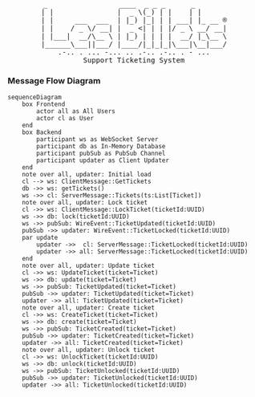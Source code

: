 <pre style="text-align: center">
_                 ____  _ _ _      _       
| |               |  _ \(_) | |    | |      
| |     ___  ___  | |_) |_| | | ___| |_ __ ®
| |    / _ \/ __| |  _ <| | | |/ _ \ __/ __|
| |___|  __/\__ \ | |_) | | | |  __/ |_\__ \
|______\___||___/ |____/|_|_|_|\___|\__|___/
.-.. . ... -... .. .-.. .-.. . - ...
Support Ticketing System
</pre>

### Message Flow Diagram

```mermaid
sequenceDiagram
    box Frontend
        actor all as All Users
        actor cl as User
    end
    box Backend
        participant ws as WebSocket Server
        participant db as In-Memory Database
        participant pubSub as PubSub Channel
        participant updater as Client Updater
    end
    note over all, updater: Initial load
    cl --> ws: ClientMessage::GetTickets
    db ->> ws: getTickets()
    ws ->> cl: ServerMessage::Tickets(ts:List[Ticket])
    note over all, updater: Lock ticket
    cl ->> ws: ClientMessage::LockTicket(ticketId:UUID)
    ws ->> db: lock(ticketId:UUID)
    ws ->> pubSub: WireEvent::TicketUpdated(ticketId:UUID)
    pubSub ->> updater: WireEvent::TicketLocked(ticketId:UUID)
    par update
        updater ->>  cl: ServerMessage::TicketLocked(ticketId:UUID)
        updater ->> all: ServerMessage::TicketLocked(ticketId:UUID)
    end
    note over all, updater: Update ticket
    cl ->> ws: UpdateTicket(ticket=Ticket)
    ws ->> db: update(ticket=Ticket)
    ws ->> pubSub: TicketUpdated(ticket=Ticket)
    pubSub ->> updater: TicketUpdated(ticket=Ticket)
    updater ->> all: TicketUpdated(ticket=Ticket)
    note over all, updater: Create ticket
    cl ->> ws: CreateTicket(ticket=Ticket)
    ws ->> db: create(ticket=Ticket)
    ws ->> pubSub: TicketCreated(ticket=Ticket)
    pubSub ->> updater: TicketCreated(ticket=Ticket)
    updater ->> all: TicketCreated(ticket=Ticket)
    note over all, updater: Unlock ticket
    cl ->> ws: UnlockTicket(ticketId:UUID)
    ws ->> db: unlock(ticketId:UUID)
    ws ->> pubSub: TicketUnlocked(ticketId:UUID)
    pubSub ->> updater: TicketUnlocked(ticketId:UUID)
    updater ->> all: TicketUnlocked(ticketId:UUID)
```
